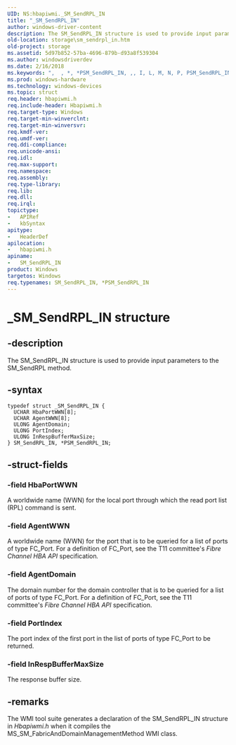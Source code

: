 ```yaml
---
UID: NS:hbapiwmi._SM_SendRPL_IN
title: "_SM_SendRPL_IN"
author: windows-driver-content
description: The SM_SendRPL_IN structure is used to provide input parameters to the SM_SendRPL method.
old-location: storage\sm_sendrpl_in.htm
old-project: storage
ms.assetid: 5d97b852-57ba-4696-879b-d93a8f539304
ms.author: windowsdriverdev
ms.date: 2/16/2018
ms.keywords: ",  , *, *PSM_SendRPL_IN, ,, I, L, M, N, P, PSM_SendRPL_IN, PSM_SendRPL_IN structure pointer [Storage Devices], R, S, SM_SendRPL_IN, SM_SendRPL_IN structure [Storage Devices], _, _SM_SendRPL_IN, d, e, hbapiwmi/PSM_SendRPL_IN, hbapiwmi/SM_SendRPL_IN, n, storage.sm_sendrpl_in, structs-Fibre_54275ca2-35b3-43f4-a62d-63c296b14663.xml"
ms.prod: windows-hardware
ms.technology: windows-devices
ms.topic: struct
req.header: hbapiwmi.h
req.include-header: Hbapiwmi.h
req.target-type: Windows
req.target-min-winverclnt: 
req.target-min-winversvr: 
req.kmdf-ver: 
req.umdf-ver: 
req.ddi-compliance: 
req.unicode-ansi: 
req.idl: 
req.max-support: 
req.namespace: 
req.assembly: 
req.type-library: 
req.lib: 
req.dll: 
req.irql: 
topictype:
-	APIRef
-	kbSyntax
apitype:
-	HeaderDef
apilocation:
-	hbapiwmi.h
apiname:
-	SM_SendRPL_IN
product: Windows
targetos: Windows
req.typenames: SM_SendRPL_IN, *PSM_SendRPL_IN
---
```


# _SM_SendRPL_IN structure


## -description


The SM_SendRPL_IN structure is used to provide input parameters to the SM_SendRPL method.


## -syntax


````
typedef struct _SM_SendRPL_IN {
  UCHAR HbaPortWWN[8];
  UCHAR AgentWWN[8];
  ULONG AgentDomain;
  ULONG PortIndex;
  ULONG InRespBufferMaxSize;
} SM_SendRPL_IN, *PSM_SendRPL_IN;
````


## -struct-fields




### -field HbaPortWWN

A worldwide name (WWN) for the local port through which the read port list (RPL) command is sent.


### -field AgentWWN

A worldwide name (WWN) for the port that is to be queried for a list of ports of type FC_Port. For a definition of FC_Port, see the T11 committee's <i>Fibre Channel HBA API</i> specification<i>.</i>


### -field AgentDomain

The domain number for the domain controller that is to be queried for a list of ports of type FC_Port. For a definition of FC_Port, see the T11 committee's <i>Fibre Channel HBA API</i> specification.


### -field PortIndex

The port index of the first port in the list of ports of type FC_Port to be returned.


### -field InRespBufferMaxSize

The response buffer size.


## -remarks



The WMI tool suite generates a declaration of the SM_SendRPL_IN structure in <i>Hbapiwmi.h</i> when it compiles the MS_SM_FabricAndDomainManagementMethod WMI class.




